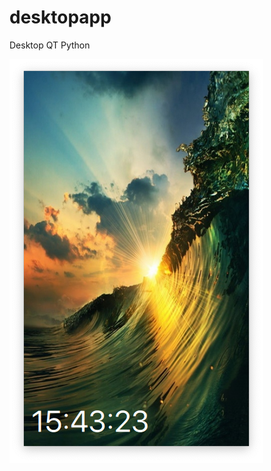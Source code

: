 # desktopapp
Desktop QT Python

![alt text](https://raw.githubusercontent.com/brifeb/desktopapp/master/ScreenShot.png)
